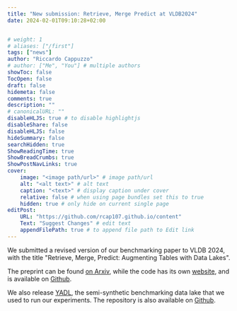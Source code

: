 ```yaml
---
title: "New submission: Retrieve, Merge Predict at VLDB2024"
date: 2024-02-01T09:10:28+02:00


# weight: 1
# aliases: ["/first"]
tags: ["news"]
author: "Riccardo Cappuzzo"
# author: ["Me", "You"] # multiple authors
showToc: false
TocOpen: false
draft: false
hidemeta: false
comments: true
description: ""
# canonicalURL: ""
disableHLJS: true # to disable highlightjs
disableShare: false
disableHLJS: false
hideSummary: false
searchHidden: true
ShowReadingTime: true
ShowBreadCrumbs: true
ShowPostNavLinks: true
cover:
    image: "<image path/url>" # image path/url
    alt: "<alt text>" # alt text
    caption: "<text>" # display caption under cover
    relative: false # when using page bundles set this to true
    hidden: true # only hide on current single page
editPost:
    URL: "https://github.com/rcap107.github.io/content"
    Text: "Suggest Changes" # edit text
    appendFilePath: true # to append file path to Edit link
---
```

We submitted a revised version of our benchmarking paper to VLDB 2024, with the title "Retrieve, Merge, Predict: Augmenting Tables with Data Lakes". 

The preprint can be found [on Arxiv](https://arxiv.org/abs/2402.06282), while the code has its own [website](https://rcap107.github.io/retrieve-merge-predict/), and is available on [Github](https://github.com/rcap107/retrieve-merge-predict).

We also release [YADL](https://zenodo.org/doi/10.5281/zenodo.10600047), the semi-synthetic benchmarking data lake that we used to run our experiments. The repository is also available on [Github](https://github.com/rcap107/YADL).

